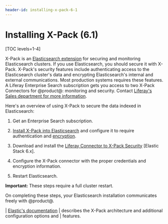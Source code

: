 ```yaml
---
header-id: installing-x-pack-6-1
---
```


# Installing X-Pack (6.1)

[TOC levels=1-4]

X-Pack is an 
[Elasticsearch extension](https://www.elastic.co/guide/en/elasticsearch/reference/6.1/setup-xpack.html)
for securing and monitoring Elasticsearch clusters. If you use Elasticsearch,
you should secure it with X-Pack. X-Pack's security features include
authenticating access to the Elasticsearch cluster's data and encrypting
Elasticsearch's internal and external communications. Most production systems
requires these features. A Liferay Enterprise Search subscription gets you
access to two X-Pack Connectors for @product@: monitoring and security. Contact
[Liferay's Sales department for more information](https://www.liferay.com/contact-us#contact-sales).

Here's an overview of using X-Pack to secure the data indexed in Elasticsearch:

1.  Get an Enterprise Search subscription.

2.  [Install X-Pack into Elasticsearch](https://www.elastic.co/guide/en/x-pack/6.1/installing-xpack.html) 
    and configure it to require authentication and 
    [encryption](https://www.elastic.co/guide/en/elasticsearch/reference/6.1/configuring-tls.html#configuring-tls).

3.  Download and install the 
    [Liferay Connector to X-Pack Security](https://web.liferay.com/group/customer/dxp/downloads/enterprise-search) 
    [Elastic Stack 6.x]. 

4.  Configure the X-Pack connector with the proper credentials and encryption
    information.

5.  Restart Elasticsearch.

**Important:** These steps require a full cluster restart.

On completing these steps, your Elasticsearch installation communicates freely
with @product@. 

| [Elastic's documentation](https://www.elastic.co/guide/en/elasticsearch/reference/6.1/configuring-security.html)
| describes the X-Pack architecture and additional configuration options and
| features.
